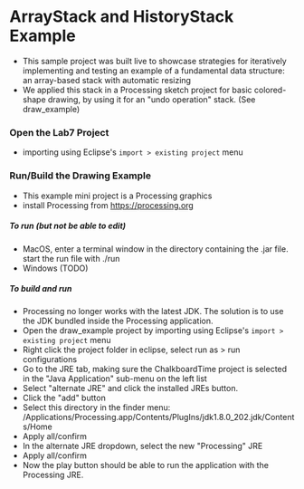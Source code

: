 # ArrayStack and HistoryStack Example

- This sample project was built live to showcase strategies for iteratively implementing and testing an example of a fundamental data structure: an array-based stack with automatic resizing
- We applied this stack in a Processing sketch project for basic colored-shape drawing, by using it for an "undo operation" stack. (See draw_example) 

### Open the Lab7 Project
- importing using Eclipse's `import > existing project` menu

### Run/Build the Drawing Example
- This example mini project is a Processing graphics 
- install Processing from https://processing.org

##### To run (but not be able to edit)
  - MacOS, enter a terminal window in the directory containing the .jar file. start the run file with ./run
  - Windows (TODO)

##### To build and run
  - Processing no longer works with the latest JDK. The solution is to use the JDK bundled inside the Processing application.
  - Open the draw_example project by importing using Eclipse's `import > existing project` menu
  - Right click the project folder in eclipse, select run as > run configurations
  - Go to the JRE tab, making sure the ChalkboardTime project is selected in the "Java Application" sub-menu on the left list
  - Select "alternate JRE" and click the installed JREs button.
  - Click the "add" button
  - Select this directory in the finder menu: /Applications/Processing.app/Contents/PlugIns/jdk1.8.0_202.jdk/Contents/Home
  - Apply all/confirm
  - In the alternate JRE dropdown, select the new "Processing" JRE
  - Apply all/confirm
  - Now the play button should be able to run the application with the Processing JRE.
